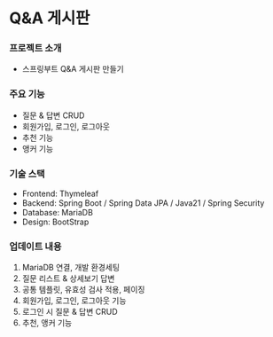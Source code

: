 # Q&A 게시판

### 프로젝트 소개 
 - 스프링부트 Q&A 게시판 만들기

### 주요 기능
- 질문 & 답변 CRUD
- 회원가입, 로그인, 로그아웃
- 추천 기능
- 앵커 기능

### 기술 스택
 - Frontend: Thymeleaf 
 - Backend: Spring Boot / Spring Data JPA / Java21 / Spring Security
 - Database: MariaDB
 - Design: BootStrap

### 업데이트 내용
1) MariaDB 연결, 개발 환경세팅
2) 질문 리스트 & 상세보기 답변
3) 공통 템플릿, 유효성 검사 적용, 페이징
4) 회원가입, 로그인, 로그아웃 기능
5) 로그인 시 질문 & 답변 CRUD
6) 추천, 앵커 기능



